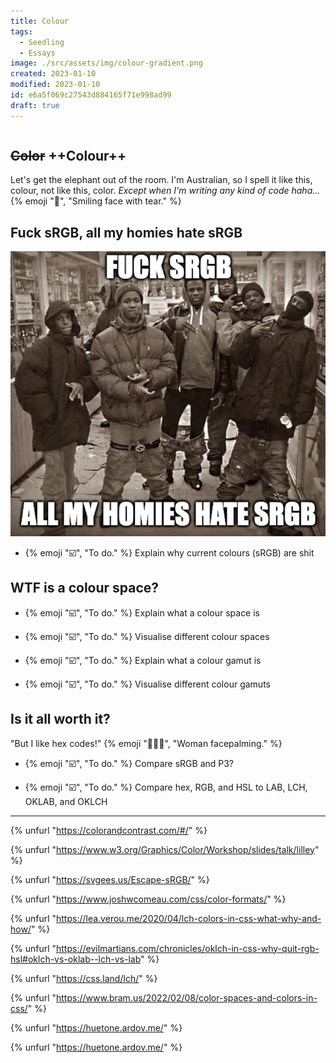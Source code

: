 ```yaml
---
title: Colour
tags:
  - Seedling
  - Essays
image: ./src/assets/img/colour-gradient.png
created: 2023-01-10
modified: 2023-01-10
id: e6a5f069c27543d884165f71e998ad99
draft: true
---
```


~~~ callout **{% emoji "⚠️", "Warning." %} This post is not complete, be wary.**
~~~

## ~~Color~~ ++Colour++

Let's get the elephant out of the room.
I'm Australian, so I spell it like this, colour, not like this, color. _Except when I'm writing any kind of code haha…_ {% emoji "🥲", "Smiling face with tear." %}

## Fuck sRGB, all my homies hate sRGB

![A meme with the text “Fuck sRGB, all my homies hate sRGB”](../../../assets/img/all-my-homies-hate-srgb.png)

- {% emoji "☑️", "To do." %} Explain why current colours (sRGB) are shit

## WTF is a colour space?

- {% emoji "☑️", "To do." %} Explain what a colour space is

- {% emoji "☑️", "To do." %} Visualise different colour spaces

- {% emoji "☑️", "To do." %} Explain what a colour gamut is

- {% emoji "☑️", "To do." %} Visualise different colour gamuts

## Is it all worth it?

"But I like hex codes!" {% emoji "🤦🏼‍♀️", "Woman facepalming." %}

- {% emoji "☑️", "To do." %} Compare sRGB and P3?

- {% emoji "☑️", "To do." %} Compare hex, RGB, and HSL to LAB, LCH, OKLAB, and OKLCH

---

{% unfurl "https://colorandcontrast.com/#/" %}

{% unfurl "https://www.w3.org/Graphics/Color/Workshop/slides/talk/lilley" %}

{% unfurl "https://svgees.us/Escape-sRGB/" %}

{% unfurl "https://www.joshwcomeau.com/css/color-formats/" %}

{% unfurl "https://lea.verou.me/2020/04/lch-colors-in-css-what-why-and-how/" %}

{% unfurl "https://evilmartians.com/chronicles/oklch-in-css-why-quit-rgb-hsl#oklch-vs-oklab--lch-vs-lab" %}

{% unfurl "https://css.land/lch/" %}

{% unfurl "https://www.bram.us/2022/02/08/color-spaces-and-colors-in-css/" %}

{% unfurl "https://huetone.ardov.me/" %}

{% unfurl "https://huetone.ardov.me/" %}
